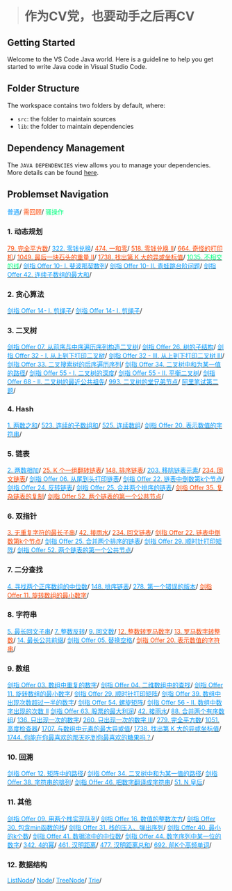 > # 作为CV党，也要动手之后再CV

## Getting Started

Welcome to the VS Code Java world. Here is a guideline to help you get started to write Java code in Visual Studio Code.

## Folder Structure

The workspace contains two folders by default, where:

- `src`: the folder to maintain sources
- `lib`: the folder to maintain dependencies

## Dependency Management

The `JAVA DEPENDENCIES` view allows you to manage your dependencies. More details can be found [here](https://github.com/microsoft/vscode-java-pack/blob/master/release-notes/v0.9.0.md#work-with-jar-files-directly).

## Problemset Navigation

<span style="color:#0099ff;">普通</span>/
<span style="color:#FF4500;">需回顾</span>/
<span style="color:#00FF7F;">骚操作</span>

### 1. 动态规划

[<span style="color:#FF4500;">79. 完全平方数</span>](src/lc279.java)/
[<span style="color:#0099ff;">322. 零钱兑换</span>](src/lc322.java)/
[<span style="color:#FF4500;">474. 一和零</span>](src/lc474.java)/
[<span style="color:#FF4500;">518. 零钱兑换 II</span>](src/lc518.java)/
[<span style="color:#FF4500;">664. 奇怪的打印机</span>](src/lc664.java)/
[<span style="color:#FF4500;">1049. 最后一块石头的重量 II</span>](src/lc1049.java)/
[<span style="color:#FF4500;">1738. 找出第 K 大的异或坐标值</span>](src/lc1738.java)/
[<span style="color:#00FF7F;">1035. 不相交的线</span>](src/lc1035.java)/
[<span style="color:#0099ff;">剑指 Offer 10- I. 斐波那契数列</span>](src/offer10A.java)/
[<span style="color:#0099ff;">剑指 Offer 10- II. 青蛙跳台阶问题</span>](src/lc70offer10B.java)/
[<span style="color:#0099ff;">剑指 Offer 42. 连续子数组的最大和</span>](src/lc53offer42.java)/

### 2. 贪心算法

[<span style="color:#0099ff;">剑指 Offer 14- I. 剪绳子</span>](src/lc343offer14A.java)/
[<span style="color:#0099ff;">剑指 Offer 14- I. 剪绳子</span>](src/lc343offer14B.java)/

### 3. 二叉树

[<span style="color:#0099ff;">剑指 Offer 07. 从前序与中序遍历序列构造二叉树</span>](src/lc105offer07.java)/
[<span style="color:#0099ff;">剑指 Offer 26. 树的子结构</span>](src/offer26nc98.java)/
[<span style="color:#0099ff;">剑指 Offer 32 - I. 从上到下打印二叉树</span>](src/offer32A.java)/
[<span style="color:#0099ff;">剑指 Offer 32 - III. 从上到下打印二叉树 III</span>](src/offer32C.java)/
[<span style="color:#0099ff;">剑指 Offer 33. 二叉搜索树的后序遍历序列</span>](src/offer33.java)/
[<span style="color:#0099ff;">剑指 Offer 34. 二叉树中和为某一值的路径</span>](src/lc113offer34.java)/
[<span style="color:#0099ff;">剑指 Offer 55 - I. 二叉树的深度</span>](src/lc104offer55A.java)/
[<span style="color:#0099ff;">剑指 Offer 55 - II. 平衡二叉树</span>](src/lc110offer55Bnc62.java)/
[<span style="color:#0099ff;">剑指 Offer 68 - II. 二叉树的最近公共祖先</span>](src/lc236offer68Bnc102.java)/
[<span style="color:#0099ff;">993. 二叉树的堂兄弟节点</span>](src/lc993.java)/
[<span style="color:#0099ff;">阿里笔试第二题</span>](src/aliCoding2.java)/

### 4. Hash

[<span style="color:#0099ff;">1. 两数之和</span>](src/lc1.java)/
[<span style="color:#0099ff;">523. 连续的子数组和</span>](src/lc523.java)/
[<span style="color:#0099ff;">525. 连续数组</span>](src/lc525.java)/
[<span style="color:#0099ff;">剑指 Offer 20. 表示数值的字符串</span>](src/offer20.java)/

### 5. 链表

[<span style="color:#0099ff;">2. 两数相加</span>](src/lc2.java)/
[<span style="color:#FF4500;">25. K 个一组翻转链表</span>](src/lc25.java)/
[<span style="color:#FF4500;">148. 排序链表</span>](src/lc148.java)/
[<span style="color:#0099ff;">203. 移除链表元素</span>](src/lc203.java)/
[<span style="color:#FF4500;">234. 回文链表</span>](src/lc234nc96.java)/
[<span style="color:#0099ff;">剑指 Offer 06. 从尾到头打印链表</span>](src/offer06.java)/
[<span style="color:#0099ff;">剑指 Offer 22. 链表中倒数第k个节点</span>](src/offer22.java)/
[<span style="color:#0099ff;">剑指 Offer 24. 反转链表</span>](src/offer24.java)/
[<span style="color:#0099ff;">剑指 Offer 25. 合并两个排序的链表</span>](src/lc21offer25.java)/
[<span style="color:#FF4500;">剑指 Offer 35. 复杂链表的复制</span>](src/lc138offer35.java)/
[<span style="color:#FF4500;">剑指 Offer 52. 两个链表的第一个公共节点</span>](src/offer52nc66.java)/


### 6. 双指针

[<span style="color:#FF4500;">3. 无重复字符的最长子串</span>](src/lc3offer48.java)/
[<span style="color:#FF4500;">42. 接雨水</span>](src/lc42.java)/
[<span style="color:#FF4500;">234. 回文链表</span>](src/lc234nc96.java)/
[<span style="color:#FF4500;">剑指 Offer 22. 链表中倒数第k个节点</span>](src/offer22.java)/
[<span style="color:#0099ff;">剑指 Offer 25. 合并两个排序的链表</span>](src/lc21offer25.java)/
[<span style="color:#0099ff;">剑指 Offer 29. 顺时针打印矩阵</span>](src/lc54offer29.java)/
[<span style="color:#0099ff;">剑指 Offer 52. 两个链表的第一个公共节点</span>](src/offer52nc66.java)/

### 7. 二分查找

[<span style="color:#0099ff;">4. 寻找两个正序数组的中位数</span>](src/lc4.java)/
[<span style="color:#0099ff;">148. 排序链表</span>](src/lc148.java)/
[<span style="color:#0099ff;">278. 第一个错误的版本</span>](src/lc278.java)/
[<span style="color:#FF4500;">剑指 Offer 11. 旋转数组的最小数字</span>](src/lc154offer11.java)/

### 8. 字符串

[<span style="color:#0099ff;">5. 最长回文子串</span>](src/lc5.java)/
[<span style="color:#0099ff;">7. 整数反转</span>](src/lc7.java)/
[<span style="color:#0099ff;">9. 回文数</span>](src/lc9.java)/
[<span style="color:#FF4500;">12. 整数转罗马数字</span>](src/lc12.java)/
[<span style="color:#FF4500;">13. 罗马数字转整数</span>](src/lc13.java)/
[<span style="color:#0099ff;">14. 最长公共前缀</span>](src/lc14nc55.java)/
[<span style="color:#0099ff;">剑指 Offer 05. 替换空格</span>](src/offer05.java)/
[<span style="color:#FF4500;">剑指 Offer 20. 表示数值的字符串</span>](src/offer20.java)/

### 9. 数组

[<span style="color:#0099ff;">剑指 Offer 03. 数组中重复的数字</span>](src/offer03.java)/
[<span style="color:#0099ff;">剑指 Offer 04. 二维数组中的查找</span>](src/lc240offer04.java)/
[<span style="color:#0099ff;">剑指 Offer 11. 旋转数组的最小数字</span>](src/lc154offer11.java)/
[<span style="color:#0099ff;">剑指 Offer 29. 顺时针打印矩阵</span>](src/lc54offer29.java)/
[<span style="color:#0099ff;">剑指 Offer 39. 数组中出现次数超过一半的数字</span>](src/lc169offer39nc73.java)/
[<span style="color:#0099ff;">剑指 Offer 54. 螺旋矩阵</span>](src/offer54.java)/
[<span style="color:#0099ff;">剑指 Offer 56 - II. 数组中数字出现的次数 II</span>](src/offer56B.java)
[<span style="color:#0099ff;">剑指 Offer 63. 股票的最大利润</span>](src/lc121offer63.java)/
[<span style="color:#0099ff;">42. 接雨水</span>](src/lc42.java)/
[<span style="color:#0099ff;">88. 合并两个有序数组</span>](src/lc88nc22.java)/
[<span style="color:#0099ff;">136. 只出现一次的数字</span>](src/lc136.java)/
[<span style="color:#0099ff;">260. 只出现一次的数字 III</span>](src/lc260nc75.java)/
[<span style="color:#0099ff;">279. 完全平方数</span>](src/lc279.java)/
[<span style="color:#0099ff;">1051. 高度检查器</span>](src/lc1051.java)/
[<span style="color:#0099ff;">1707. 与数组中元素的最大异或值</span>](src/lc1707.java)/
[<span style="color:#0099ff;">1738. 找出第 K 大的异或坐标值</span>](src/lc1738.java)/
[<span style="color:#0099ff;">1744. 你能在你最喜欢的那天吃到你最喜欢的糖果吗？</span>](src/lc1744.java)/


### 10. 回溯

[<span style="color:#0099ff;">剑指 Offer 12. 矩阵中的路径</span>](src/lc79offer12.java)/
[<span style="color:#0099ff;">剑指 Offer 34. 二叉树中和为某一值的路径</span>](src/lc113offer34.java)/
[<span style="color:#0099ff;">剑指 Offer 38. 字符串的排列</span>](src/offer38.java)/
[<span style="color:#0099ff;">剑指 Offer 46. 把数字翻译成字符串</span>](src/offer46.java)/
[<span style="color:#0099ff;">51. N 皇后</span>](src/lc51.java)/

### 11. 其他

[<span style="color:#0099ff;">剑指 Offer 09. 用两个栈实现队列</span>](src/offer09.java)/
[<span style="color:#0099ff;">剑指 Offer 16. 数值的整数次方</span>](src/lc50offer16.java)/
[<span style="color:#0099ff;">剑指 Offer 30. 包含min函数的栈</span>](src/lc155offer30.java)/
[<span style="color:#0099ff;">剑指 Offer 31. 栈的压入、弹出序列</span>](src/lc946offer31.java)/
[<span style="color:#0099ff;">剑指 Offer 40. 最小的k个数</span>](src/offer40.java)/
[<span style="color:#0099ff;">剑指 Offer 41. 数据流中的中位数</span>](src/lc295offer41.java)/
[<span style="color:#0099ff;">剑指 Offer 44. 数字序列中某一位的数字</span>](src/lc400offer44.java)/
[<span style="color:#0099ff;">342. 4的幂</span>](src/lc342.java)/
[<span style="color:#0099ff;">461. 汉明距离</span>](src/lc461.java)/
[<span style="color:#0099ff;">477. 汉明距离总和</span>](src/lc477.java)/
[<span style="color:#0099ff;">692. 前K个高频单词</span>](src/lc692.java)/

### 12. 数据结构

[<span style="color:#0099ff;">ListNode</span>](src/ListNode.java)/
[<span style="color:#0099ff;">Node</span>](src/Node.java)/
[<span style="color:#0099ff;">TreeNode</span>](src/TreeNode.java)/
[<span style="color:#0099ff;">Trie</span>](src/Trie.java)/
